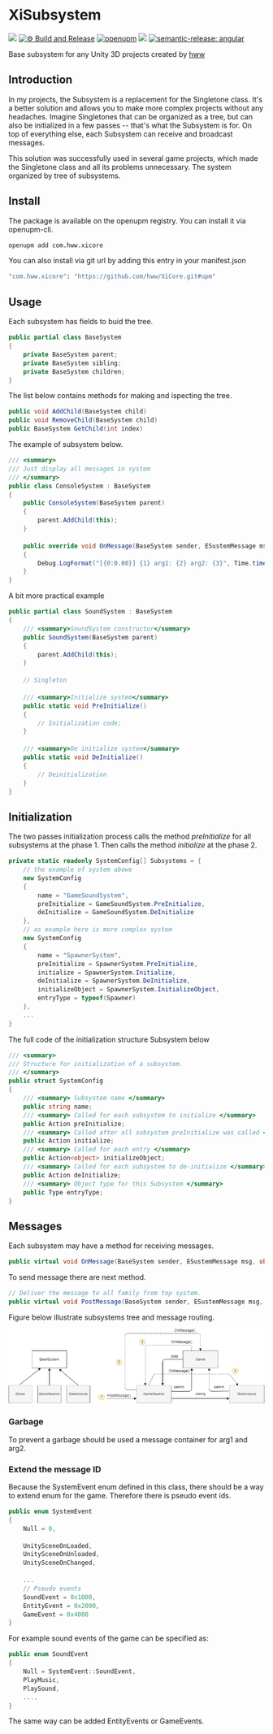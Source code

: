 # XiSubsystem

![](https://img.shields.io/badge/unity-2018.3%20or%20later-green.svg)
[![⚙ Build and Release](https://github.com/hww/XiSubsystem/actions/workflows/ci.yml/badge.svg)](https://github.com/hww/XiSubsystem/actions/workflows/ci.yml)
[![openupm](https://img.shields.io/npm/v/com.hww.xisubsystem?label=openupm&registry_uri=https://package.openupm.com)](https://openupm.com/packages/com.hww.xisubsystem/)
[![](https://img.shields.io/github/license/hww/XiSubsystem.svg)](https://github.com/hww/XiSubsystem/blob/master/LICENSE)
[![semantic-release: angular](https://img.shields.io/badge/semantic--release-angular-e10079?logo=semantic-release)](https://github.com/semantic-release/semantic-release)

Base subsystem for any Unity 3D projects created by [hww](https://github.com/hww)

## Introduction

In my projects, the Subsystem is a replacement for the Singletone class. It's a better solution and allows you to make more complex projects without any headaches. Imagine Singletones that can be organized as a tree, but can also be initialized in a few passes -- that's what the Subsystem is for. On top of everything else, each Subsystem can receive and broadcast messages.

This solution was successfully used in several game projects, which made the Singletone class and all its problems unnecessary.
The system organized by tree of subsystems. 

## Install

The package is available on the openupm registry. You can install it via openupm-cli.

```bash
openupm add com.hww.xicore
```
You can also install via git url by adding this entry in your manifest.json

```bash
"com.hww.xicore": "https://github.com/hww/XiCore.git#upm"
```

## Usage 

Each subsystem has fields to buid the tree.

```C#
public partial class BaseSystem
{
    private BaseSystem parent;
    private BaseSystem sibling;
    private BaseSystem children;
}
```

The list below contains methods for making and ispecting the tree.

```C#
public void AddChild(BaseSystem child)
public void RemoveChild(BaseSystem child)
public BaseSystem GetChild(int index)
```

The example of subsystem below. 

```C#
/// <summary>
/// Just display all messages in system
/// </summary>
public class ConsoleSystem : BaseSystem
{
    public ConsoleSystem(BaseSystem parent)
    {
        parent.AddChild(this);
    }

    public override void OnMessage(BaseSystem sender, ESustemMessage msg, object arg1, object arg2)
    {
        Debug.LogFormat("[{0:0.00}] {1} arg1: {2} arg2: {3}", Time.time, msg, arg1, arg2);
    }
}
```

A bit more practical example 

```C#
public partial class SoundSystem : BaseSystem
{
    /// <summary>SoundSystem constructor</summary>
    public SoundSystem(BaseSystem parent)
    {
        parent.AddChild(this);
    }

    // Singleton

    /// <summary>Initialize system</summary>
    public static void PreInitialize()
    {
        // Initialization code;
    }

    /// <summary>De initialize system</summary>
    public static void DeInitialize()
    {
        // Deinitialization
    }   
}   
```        
## Initialization

The two passes initialization process calls the method _preInitialize_ for all subsystems at the phase 1. Then calls the method _initialize_ at the phase 2. 

```C#
private static readonly SystemConfig[] Subsystems = {
    // the example of system abowe
    new SystemConfig
    {
        name = "GameSoundSystem",
        preInitialize = GameSoundSystem.PreInitialize,
        deInitialize = GameSoundSystem.DeInitialize
    },
    // as example here is more complex system
    new SystemConfig
    {
        name = "SpawnerSystem",
        preInitialize = SpawnerSystem.PreInitialize,
        initialize = SpawnerSystem.Initialize,
        deInitialize = SpawnerSystem.DeInitialize,
        initializeObject = SpawnerSystem.InitializeObject,
        entryType = typeof(Spawner)
    },
    ...
}
```
The full code of the initialization structure Subsystem below

```C#
/// <summary>
/// Structure for initialization of a subsystem.
/// </summary>
public struct SystemConfig
{
    /// <summary> Subsystem name </summary>
    public string name;        
    /// <summary> Called for each subsystem to initialize </summary>
    public Action preInitialize;
    /// <summary> Called after all subsystem preInitialize was called </summary>
    public Action initialize;
    /// <summary> Called for each entry </summary>
    public Action<object> initializeObject;
    /// <summary> Called for each subsystem to de-initialize </summary>
    public Action deInitialize;
    /// <summary> Object type for this Subsystem </summary>
    public Type entryType;
}
```


## Messages

Each subsystem may have a method for receiving messages.

```C#
public virtual void OnMessage(BaseSystem sender, ESustemMessage msg, object arg1, object arg2)        
```

To send message there are next method.

```C#
// Deliver the message to all family from top system. 
public virtual void PostMessage(BaseSystem sender, ESustemMessage msg, object arg1 = null, object arg2 = null)
```

Figure below illustrate subsystems tree and message routing.

![Subsystems Image](Documentation/subsystems.png)

### Garbage 

To prevent a garbage should be used a message container for arg1 and arg2.

### Extend the message ID

Because the SystemEvent enum defined in this class, there should be a way to extend enum for the game. Therefore there is pseudo event ids.

```C#
public enum SystemEvent
{
    Null = 0,
        
    UnitySceneOnLoaded,
    UnitySceneOnUnloaded,
    UnitySceneOnChanged,
        
    ...
    // Pseudo events
    SoundEvent = 0x1000,
    EntityEvent = 0x2000,
    GameEvent = 0x4000
}
```

For example sound events of the game can be specified as:

```C#
public enum SoundEvent
{
    Null = SystemEvent::SoundEvent,
    PlayMusic,
    PlaySound,
    ....
}
```

The same way can be added EntityEvents or GameEvents. 
